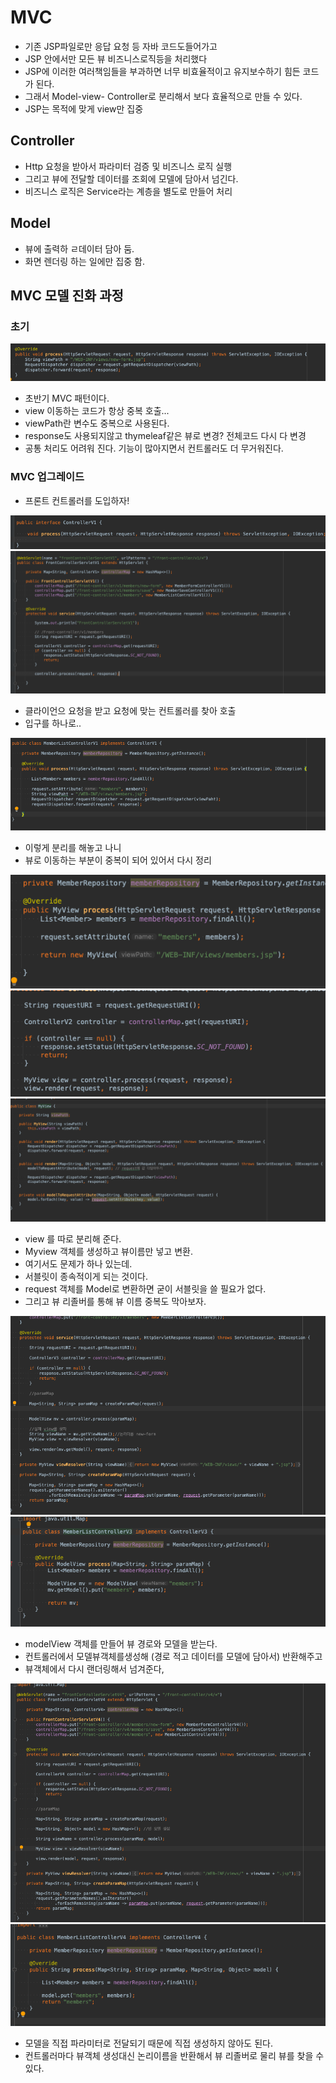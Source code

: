 # MVC

 + 기존 JSP파일로만 응답 요청 등 자바 코드도들어가고
 + JSP 안에서만 모든 뷰 비즈니스로직등을 처리했다
 + JSP에 이러한 여러책임들을 부과하면 너무 비효율적이고 유지보수하기 힘든 코드가 된다.
 + 그래서 Model-view- Controller로 분리해서 보다 효율적으로 만들 수 있다.
 + JSP는 목적에 맞게 view만 집중 


## Controller 

 + Http 요청을 받아서 파라미터 검증 및 비즈니스 로직 실행 
 + 그리고 뷰에 전달할 데이터를 조회에 모델에 담아서 넘긴다.
 + 비즈니스 로직은 Service라는 계층을 별도로 만들어 처리



## Model

 + 뷰에 출력하 ㄹ데이터 담아 둠.
 + 화면 렌더링 하는 일에만 집중 함.


## MVC 모델 진화 과정


### 초기

![](../img/MVC/MVC2.png)

 + 초반기 MVC 패턴이다.
 + view 이동하는 코드가 항상 중복 호출...
 + viewPath란 변수도 중복으로 사용된다.
 + response도 사용되지않고 thymeleaf같은 뷰로 변경? 전체코드 다시 다 변경
 + 공통 처리도 어려워 진다. 기능이 많아지면서 컨트롤러도 더 무거워진다.


### MVC 업그레이드 

 + 프론트 컨트롤러를 도입하자!

![](../img/MVC/MVC1.png)
![](../img/MVC/MVC3.png)

 + 클라이언으 요청을 받고 요청에 맞는 컨트롤러를 찾아 호출
 + 입구를 하나로..
 
![](../img/MVC/MVC4.png)

 + 이렇게 분리를 해놓고 나니 
 + 뷰로 이동하는 부분이 중복이 되어 있어서 다시 정리


![](../img/MVC/MVC5.png)
![](../img/MVC/MVC6.png)
![](../img/MVC/MVC7.png)

 + view 를 따로 분리해 준다.
 + Myview 객체를 생성하고 뷰이름만 넣고 변환.
 + 여기서도 문제가 하나 있는데.
 + 서블릿이 종속적이게 되는 것이다.
 + request 객체를 Model로 변환하면 굳이 서블릿을 쓸 필요가 없다.
 + 그리고 뷰 리졸버를 통해 뷰 이름 중복도 막아보자.


![](../img/MVC/MVC8.png)
![](../img/MVC/MVC9.png)

 + modelView 객체를 만들어 뷰 경로와 모델을 받는다.
 + 컨트롤러에서 모델뷰객체를생성해 (경로 적고 데이터를 모델에 담아서) 반환해주고
 + 뷰객체에서 다시 랜더링해서 넘겨준다,
 

![](../img/MVC/MVC10.png)
![](../img/MVC/MVC11.png)


 + 모델을 직접 파라미터로 전달되기 때문에 직접 생성하지 않아도 된다.
 + 컨트롤러마다 뷰객체 생성대신 논리이름을 반환해서 뷰 리졸버로 물리 뷰를 찾을 수 있다.




